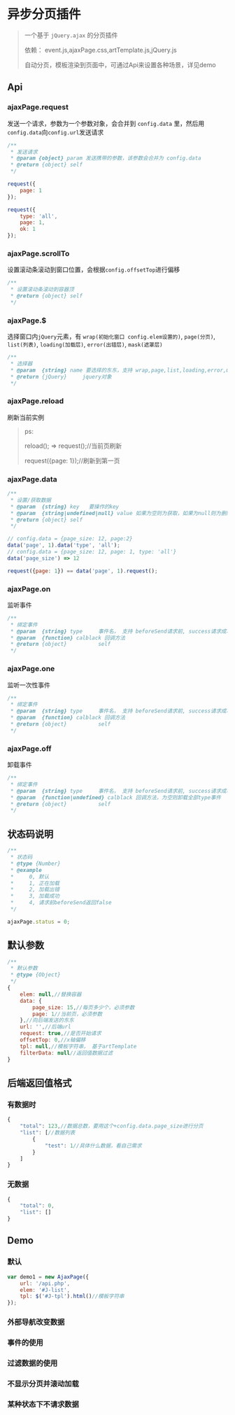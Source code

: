 # 异步分页插件

> 一个基于 `jQuery.ajax` 的分页插件
>
> 依赖： event.js,ajaxPage.css,artTemplate.js,jQuery.js
>
> 自动分页，模板渲染到页面中，可通过Api来设置各种场景，详见demo

## Api

### ajaxPage.request

发送一个请求，参数为一个参数对象，会合并到 `config.data` 里，然后用`config.data`向`config.url`发送请求

``` js
/**
 * 发送请求
 * @param {object} param 发送携带的参数，该参数会合并为 config.data
 * @return {object} self
 */

request({
    page: 1
});

request({
    type: 'all',
    page: 1,
    ok: 1
});
```

### ajaxPage.scrollTo

设置滚动条滚动到窗口位置，会根据`config.offsetTop`进行偏移

``` js
/**
 * 设置滚动条滚动到容器顶
 * @return {object} self
 */
```


### ajaxPage.$

选择窗口内`jQuery`元素，有 `wrap(初始化窗口 config.elem设置的)`, `page(分页)`, `list(列表)`, `loading(加载层)`, `error(出错层)`, `mask(遮罩层)`


``` js
/**
 * 选择器
 * @param  {string} name 要选择的东东，支持 wrap,page,list,loading,error,mask
 * @return {jQuery}     jquery对象
 */
```


### ajaxPage.reload

刷新当前实例

> ps: 
>
> reload(); => request();//当前页刷新
>
> request({page: 1});//刷新到第一页

### ajaxPage.data

``` js
/**
 * 设置/获取数据
 * @param  {string} key   要操作的key
 * @param  {string|undefined|null} value 如果为空则为获取，如果为null则为删除，否则为设置
 * @return {object} self
 */

// config.data = {page_size: 12, page:2}
data('page', 1).data('type', 'all');
// config.data = {page_size: 12, page: 1, type: 'all'}
data('page_size') => 12

request({page: 1}) == data('page', 1).request();
```


### ajaxPage.on

监听事件

``` js
/**
 * 绑定事件
 * @param  {string} type     事件名， 支持 beforeSend请求前, success请求成功, error请求失败， page分页点击
 * @param  {function} calblack 回调方法
 * @return {object}          self
 */
```

### ajaxPage.one

监听一次性事件

``` js
/**
 * 绑定事件
 * @param  {string} type     事件名， 支持 beforeSend请求前, success请求成功, error请求失败， page分页点击
 * @param  {function} calblack 回调方法
 * @return {object}          self
 */
```

### ajaxPage.off

卸载事件

``` js
/**
 * 绑定事件
 * @param  {string} type     事件名， 支持 beforeSend请求前, success请求成功, error请求失败， page分页点击
 * @param  {function|undefined} calblack 回调方法，为空则卸载全部type事件
 * @return {object}          self
 */
```


## 状态码说明

``` js
/**
 * 状态码
 * @type {Number}
 * @example
 *     0, 默认
 *     1, 正在加载
 *     2, 加载出错
 *     3, 加载成功
 *     4, 请求前beforeSend返回false
 */

ajaxPage.status = 0;
```



## 默认参数

``` js
/**
 * 默认参数
 * @type {Object}
 */
{
    elem: null,//替换容器
    data: {
        page_size: 15,//每页多少个，必须参数
        page: 1//当前页，必须参数
    },//向后端发送的东东
    url: '',//后端url
    request: true,//是否开始请求
    offsetTop: 0,//x轴偏移
    tpl: null,//模板字符串， 基于artTemplate
    filterData: null//返回值数据过滤
}
```

## 后端返回值格式

### 有数据时

```js
{
    "total": 123,//数据总数，要用这个+config.data.page_size进行分页
    "list": [//数据列表
        {
            "test": 1//具体什么数据，看自己需求
        }
    ]
}
```


### 无数据

```js
{
    "total": 0,
    "list": []
}
```


## Demo

### 默认

``` js
var demo1 = new AjaxPage({
    url: '/api.php',
    elem: '#J-list',
    tpl: $('#J-tpl').html()//模板字符串
});
```


### 外部导航改变数据

### 事件的使用

### 过滤数据的使用

### 不显示分页并滚动加载

### 某种状态下不请求数据